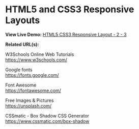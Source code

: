 # HTML5 and CSS3 Responsive Layouts

**View Live Demo:** <a href="https://rodrigocorrea.me/HTML5 CSS3 Responsive Layout - 2 - 3/">HTML5 CSS3 Responsive Layout - 2 - 3</a>

**Related URL(s):**

W3Schools Online Web Tutorials<br>
https://www.w3schools.com/

Google fonts<br>
https://fonts.google.com/

Font Awesome<br>
https://fontawesome.com/

Free Images & Pictures<br>
https://unsplash.com/

CSSmatic - Box Shadow CSS Generator<br>
https://www.cssmatic.com/box-shadow
